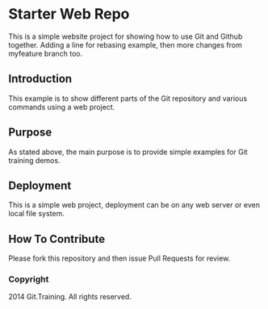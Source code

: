 # Starter Web Repo

This is a simple website project for showing how to use Git and 
Github together. Adding a line for rebasing example, then
more changes from myfeature branch too.

## Introduction

This example is to show different parts
of the Git repository and various commands
using a web project.

## Purpose

As stated above, the main purpose is to
provide simple examples for Git training
demos.

## Deployment

This is a simple web project, deployment
can be on any web server or even local
file system.

## How To Contribute

Please fork this repository and then issue Pull Requests for review.

### Copyright

2014 Git.Training. All rights reserved.
